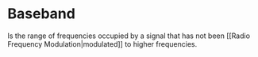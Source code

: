 # Baseband

Is the range of frequencies occupied by a signal that has not been [[Radio Frequency Modulation|modulated]] to higher frequencies.